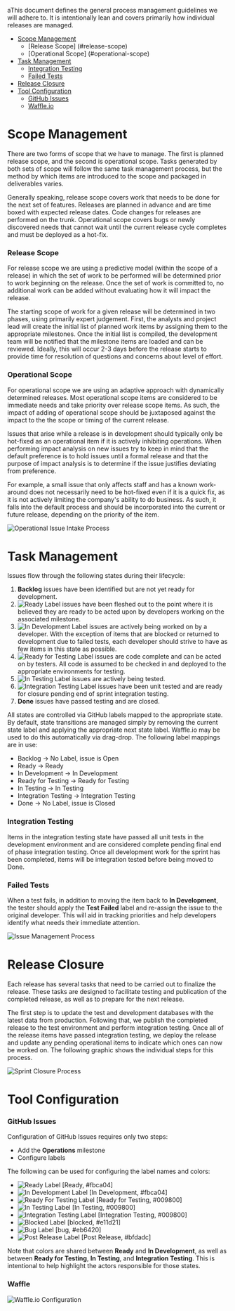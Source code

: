 aThis document defines the general process management guidelines we will adhere to.  It is intentionally lean and covers primarily how individual releases are managed. 

* [Scope Management](#scope-management)
  * [Release Scope] (#release-scope)
  * [Operational Scope] (#operational-scope)
* [Task Management](#task-management)
  * [Integration Testing](#integration-testing)
  * [Failed Tests](#failed-tests)
* [Release Closure](#release-closure)
* [Tool Configuration](#tool-configuration)
  * [GitHub Issues](#github-issues)
  * [Waffle.io](#waffle)

# Scope Management
There are two forms of scope that we have to manage. The first is planned release scope, and the second is operational scope. Tasks generated by both sets of scope will follow the same task management process, but the method by which items are introduced to the scope and packaged in deliverables varies.

Generally speaking, release scope covers work that needs to be done for the next set of features. Releases are planned in advance and are time boxed with expected release dates. Code changes for releases are performed on the trunk. Operational scope covers bugs or newly discovered needs that cannot wait until the current release cycle completes and must be deployed as a hot-fix. 

### Release Scope
For release scope we are using a predictive model (within the scope of a release) in which the set of work to be performed will be determined prior to work beginning on the release. Once the set of work is committed to, no additional work can be added without evaluating how it will impact the release.

The starting scope of work for a given release will be determined in two phases, using primarily expert judgement.  First, the analysts and project lead will create the initial list of planned work items by assigning them to the appropriate milestones. Once the initial list is compiled, the development team will be notified that the milestone items are loaded and can be reviewed.  Ideally, this will occur 2-3 days before the release starts to provide time for resolution of questions and concerns about level of effort.

### Operational Scope
For operational scope we are using an adaptive approach with dynamically determined releases. Most operational scope items are considered to be immediate needs and take priority over release scope items.  As such, the impact of adding of operational scope should be juxtaposed against the impact to the the scope or timing of the current release. 

Issues that arise while a release is in development should typically only be hot-fixed as an operational item if it is actively inhibiting operations. When performing impact analysis on new issues try to keep in mind that the default preference is to hold issues until a formal release and that the purpose of impact analysis is to determine if the issue justifies deviating from preference.

For example, a small issue that only affects staff and has a known work-around does not necessarily need to be hot-fixed even if it is a quick fix, as it is not actively limiting the company's ability to do business.  As such, it falls into the default process and should be incorporated into the current or future release, depending on the priority of the item.

![Operational Issue Intake Process](https://github.com/80-20/ProcessManagement/blob/master/Operational%20Issue%20Intake%20Process.png)

# Task Management
Issues flow through the following states during their lifecycle:

1. **Backlog** issues have been identified but are not yet ready for development.
2. ![Ready Label](https://github.com/80-20/ProcessManagement/blob/master/Labels/Ready.png) issues have been fleshed out to the point where it is believed they are ready to be acted upon by developers working on the associated milestone.
3. ![In Development Label](https://github.com/80-20/ProcessManagement/blob/master/Labels/InDevelopment.png) issues are actively being worked on by a developer.  With the exception of items that are blocked or returned to development due to failed tests, each developer should strive to have as few items in this state as possible. 
4. ![Ready for Testing Label](https://github.com/80-20/ProcessManagement/blob/master/Labels/ReadyForTesting.png) issues are code complete and can be acted on by testers.  All code is assumed to be checked in and deployed to the appropriate environments for testing.
5. ![In Testing Label](https://github.com/80-20/ProcessManagement/blob/master/Labels/InTesting.png) issues are actively being tested.
6. ![Integration Testing Label](https://github.com/80-20/ProcessManagement/blob/master/Labels/IntegrationTesting.png) issues have been unit tested and are ready for closure pending end of sprint integration testing.
7. **Done** issues have passed testing and are closed.

All states are controlled via GitHub labels mapped to the appropriate state. By default, state transitions are managed simply by removing the current state label and applying the appropriate next state label.  Waffle.io may be used to do this automatically via drag-drop. The following label mappings are in use:

* Backlog -> No Label, issue is Open
* Ready -> Ready
* In Development -> In Development
* Ready for Testing -> Ready for Testing
* In Testing -> In Testing
* Integration Testing -> Integration Testing
* Done -> No Label, issue is Closed

### Integration Testing
Items in the integration testing state have passed all unit tests in the development environment and are considered complete pending final end of phase integration testing.  Once all development work for the sprint has been completed, items will be integration tested before being moved to Done.

### Failed Tests
When a test fails, in addition to moving the item back to **In Development**, the tester should apply the **Test Failed** label and re-assign the issue to the original developer.  This will aid in tracking priorities and help developers identify what needs their immediate attention.

![Issue Management Process](https://github.com/80-20/ProcessManagement/blob/master/Software%20Development%20Process.png)

# Release Closure
Each release has several tasks that need to be carried out to finalize the release.  These tasks are designed to facilitate testing and publication of the completed release, as well as to prepare for the next release.

The first step is to update the test and development databases with the latest data from production.  Following that, we publish the completed release to the test environment and perform integration testing.  Once all of the release items have passed integration testing, we deploy the release and update any pending operational items to indicate which ones can now be worked on.  The following graphic shows the individual steps for this process.

![Sprint Closure Process](https://github.com/80-20/ProcessManagement/blob/master/Sprint%20Closure.png)

# Tool Configuration

### GitHub Issues
Configuration of GitHub Issues requires only two steps:
- Add the **Operations** milestone
- Configure labels

The following can be used for configuring the label names and colors:
* ![Ready Label](https://github.com/80-20/ProcessManagement/blob/master/Labels/Ready.png) [Ready, #fbca04]
* ![In Development Label](https://github.com/80-20/ProcessManagement/blob/master/Labels/InDevelopment.png) [In Development, #fbca04]
* ![Ready For Testing Label](https://github.com/80-20/ProcessManagement/blob/master/Labels/ReadyForTesting.png) [Ready for Testing, #009800]
* ![In Testing Label](https://github.com/80-20/ProcessManagement/blob/master/Labels/InTesting.png) [In Testing, #009800]
* ![Integration Testing Label](https://github.com/80-20/ProcessManagement/blob/master/Labels/IntegrationTesting.png) [Integration Testing, #009800]
* ![Blocked Label](https://github.com/80-20/ProcessManagement/blob/master/Labels/blocked.png) [blocked, #e11d21]
* ![Bug Label](https://github.com/80-20/ProcessManagement/blob/master/Labels/bug.png) [bug, #eb6420]
* ![Post Release Label](https://github.com/80-20/ProcessManagement/blob/master/Labels/PostRelease.png) [Post Release, #bfdadc]

Note that colors are shared between **Ready** and **In Development**, as well as between **Ready for Testing**, **In Testing**, and **Integration Testing**.  This is intentional to help highlight the actors responsible for those states.

### Waffle
![Waffle.io Configuration](https://github.com/80-20/ProcessManagement/blob/master/WaffleConfiguration.PNG)
